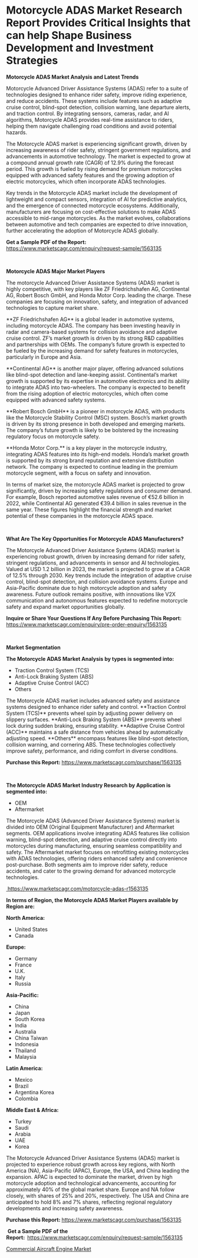 <p><h1>Motorcycle ADAS Market Research Report Provides Critical Insights that can help Shape Business Development and Investment Strategies</h1></p><p><strong>Motorcycle ADAS Market Analysis and Latest Trends</strong></p>
<p><p>Motorcycle Advanced Driver Assistance Systems (ADAS) refer to a suite of technologies designed to enhance rider safety, improve riding experience, and reduce accidents. These systems include features such as adaptive cruise control, blind-spot detection, collision warning, lane departure alerts, and traction control. By integrating sensors, cameras, radar, and AI algorithms, Motorcycle ADAS provides real-time assistance to riders, helping them navigate challenging road conditions and avoid potential hazards.</p><p>The Motorcycle ADAS market is experiencing significant growth, driven by increasing awareness of rider safety, stringent government regulations, and advancements in automotive technology. The market is expected to grow at a compound annual growth rate (CAGR) of 12.9% during the forecast period. This growth is fueled by rising demand for premium motorcycles equipped with advanced safety features and the growing adoption of electric motorcycles, which often incorporate ADAS technologies.</p><p>Key trends in the Motorcycle ADAS market include the development of lightweight and compact sensors, integration of AI for predictive analytics, and the emergence of connected motorcycle ecosystems. Additionally, manufacturers are focusing on cost-effective solutions to make ADAS accessible to mid-range motorcycles. As the market evolves, collaborations between automotive and tech companies are expected to drive innovation, further accelerating the adoption of Motorcycle ADAS globally.</p></p>
<p><strong>Get a Sample PDF of the Report:&nbsp;</strong> <a href="https://www.marketscagr.com/enquiry/request-sample/1563135?utm_campaign=2003&utm_medium=2&utm_source=Github&utm_content=ia&utm_term=23012025&utm_id=motorcycle-adas">https://www.marketscagr.com/enquiry/request-sample/1563135</a></p>
<p>&nbsp;</p>
<p><strong>Motorcycle ADAS Major Market Players</strong></p>
<p><p>The motorcycle Advanced Driver Assistance Systems (ADAS) market is highly competitive, with key players like ZF Friedrichshafen AG, Continental AG, Robert Bosch GmbH, and Honda Motor Corp. leading the charge. These companies are focusing on innovation, safety, and integration of advanced technologies to capture market share.</p><p>**ZF Friedrichshafen AG** is a global leader in automotive systems, including motorcycle ADAS. The company has been investing heavily in radar and camera-based systems for collision avoidance and adaptive cruise control. ZF’s market growth is driven by its strong R&D capabilities and partnerships with OEMs. The company’s future growth is expected to be fueled by the increasing demand for safety features in motorcycles, particularly in Europe and Asia.</p><p>**Continental AG** is another major player, offering advanced solutions like blind-spot detection and lane-keeping assist. Continental’s market growth is supported by its expertise in automotive electronics and its ability to integrate ADAS into two-wheelers. The company is expected to benefit from the rising adoption of electric motorcycles, which often come equipped with advanced safety systems.</p><p>**Robert Bosch GmbH** is a pioneer in motorcycle ADAS, with products like the Motorcycle Stability Control (MSC) system. Bosch’s market growth is driven by its strong presence in both developed and emerging markets. The company’s future growth is likely to be bolstered by the increasing regulatory focus on motorcycle safety.</p><p>**Honda Motor Corp.** is a key player in the motorcycle industry, integrating ADAS features into its high-end models. Honda’s market growth is supported by its strong brand reputation and extensive distribution network. The company is expected to continue leading in the premium motorcycle segment, with a focus on safety and innovation.</p><p>In terms of market size, the motorcycle ADAS market is projected to grow significantly, driven by increasing safety regulations and consumer demand. For example, Bosch reported automotive sales revenue of €52.6 billion in 2022, while Continental AG generated €39.4 billion in sales revenue in the same year. These figures highlight the financial strength and market potential of these companies in the motorcycle ADAS space.</p></p>
<p>&nbsp;</p>
<p><strong>What Are The Key Opportunities For Motorcycle ADAS Manufacturers?</strong></p>
<p><p>The Motorcycle Advanced Driver Assistance Systems (ADAS) market is experiencing robust growth, driven by increasing demand for rider safety, stringent regulations, and advancements in sensor and AI technologies. Valued at USD 1.2 billion in 2023, the market is projected to grow at a CAGR of 12.5% through 2030. Key trends include the integration of adaptive cruise control, blind-spot detection, and collision avoidance systems. Europe and Asia-Pacific dominate due to high motorcycle adoption and safety awareness. Future outlook remains positive, with innovations like V2X communication and autonomous features expected to redefine motorcycle safety and expand market opportunities globally.</p></p>
<p><strong>Inquire or Share Your Questions If Any Before Purchasing This Report:</strong> <a href="https://www.marketscagr.com/enquiry/pre-order-enquiry/1563135?utm_campaign=2003&utm_medium=2&utm_source=Github&utm_content=ia&utm_term=23012025&utm_id=motorcycle-adas">https://www.marketscagr.com/enquiry/pre-order-enquiry/1563135</a></p>
<p>&nbsp;</p>
<p><strong>Market Segmentation</strong></p>
<p><strong>The Motorcycle ADAS Market Analysis by types is segmented into:</strong></p>
<p><ul><li>Traction Control System (TCS)</li><li>Anti-Lock Braking System (ABS)</li><li>Adaptive Cruise Control (ACC)</li><li>Others</li></ul></p>
<p><p>The Motorcycle ADAS market includes advanced safety and assistance systems designed to enhance rider safety and control. **Traction Control System (TCS)** prevents wheel spin by adjusting power delivery on slippery surfaces. **Anti-Lock Braking System (ABS)** prevents wheel lock during sudden braking, ensuring stability. **Adaptive Cruise Control (ACC)** maintains a safe distance from vehicles ahead by automatically adjusting speed. **Others** encompass features like blind-spot detection, collision warning, and cornering ABS. These technologies collectively improve safety, performance, and riding comfort in diverse conditions.</p></p>
<p><strong>Purchase this Report:&nbsp;</strong><a href="https://www.marketscagr.com/purchase/1563135?utm_campaign=2003&utm_medium=2&utm_source=Github&utm_content=ia&utm_term=23012025&utm_id=motorcycle-adas">https://www.marketscagr.com/purchase/1563135</a></p>
<p>&nbsp;</p>
<p><strong>The Motorcycle ADAS Market Industry Research by Application is segmented into:</strong></p>
<p><ul><li>OEM</li><li>Aftermarket</li></ul></p>
<p><p>The Motorcycle ADAS (Advanced Driver Assistance Systems) market is divided into OEM (Original Equipment Manufacturer) and Aftermarket segments. OEM applications involve integrating ADAS features like collision warning, blind-spot detection, and adaptive cruise control directly into motorcycles during manufacturing, ensuring seamless compatibility and safety. The Aftermarket market focuses on retrofitting existing motorcycles with ADAS technologies, offering riders enhanced safety and convenience post-purchase. Both segments aim to improve rider safety, reduce accidents, and cater to the growing demand for advanced motorcycle technologies.</p></p>
<p><a href="https://www.marketscagr.com/motorcycle-adas-r1563135?utm_campaign=2003&utm_medium=2&utm_source=Github&utm_content=ia&utm_term=23012025&utm_id=motorcycle-adas">&nbsp;https://www.marketscagr.com/motorcycle-adas-r1563135</a></p>
<p><strong>In terms of Region, the Motorcycle ADAS Market Players available by Region are:</strong></p>
<p>
    <p> <strong> North America: </strong>
        <ul>
            <li>United States</li>
            <li>Canada</li>
        </ul>
        </p> 
    <p> <strong> Europe: </strong>
        <ul>
            <li>Germany</li>
            <li>France</li>
            <li>U.K.</li>
            <li>Italy</li>
            <li>Russia</li>
        </ul>
        </p> 
    <p> <strong> Asia-Pacific: </strong>
        <ul>
            <li>China</li>
            <li>Japan</li>
            <li>South Korea</li>
            <li>India</li>
            <li>Australia</li>
            <li>China Taiwan</li>
            <li>Indonesia</li>
            <li>Thailand</li>
            <li>Malaysia</li>
        </ul>
        </p> 
    <p> <strong> Latin America: </strong>
        <ul>
            <li>Mexico</li>
            <li>Brazil</li>
            <li>Argentina Korea</li>
            <li>Colombia</li>
        </ul>
        </p> 
    <p> <strong> Middle East & Africa: </strong>
        <ul>
            <li>Turkey</li>
            <li>Saudi</li>
            <li>Arabia</li>
            <li>UAE</li>
            <li>Korea</li>
        </ul>
    </p>
    </p>
<p><p>The Motorcycle Advanced Driver Assistance Systems (ADAS) market is projected to experience robust growth across key regions, with North America (NA), Asia-Pacific (APAC), Europe, the USA, and China leading the expansion. APAC is expected to dominate the market, driven by high motorcycle adoption and technological advancements, accounting for approximately 40% of the global market share. Europe and NA follow closely, with shares of 25% and 20%, respectively. The USA and China are anticipated to hold 8% and 7% shares, reflecting regional regulatory developments and increasing safety awareness.</p></p>
<p><strong>Purchase this Report: </strong><a href="https://www.marketscagr.com/purchase/1563135?utm_campaign=2003&utm_medium=2&utm_source=Github&utm_content=ia&utm_term=23012025&utm_id=motorcycle-adas">https://www.marketscagr.com/purchase/1563135</a></p>
<p>&nbsp;<strong>Get a Sample PDF of the Report:&nbsp;&nbsp;</strong><a href="https://www.marketscagr.com/enquiry/request-sample/1563135?utm_campaign=2003&utm_medium=2&utm_source=Github&utm_content=ia&utm_term=23012025&utm_id=motorcycle-adas">https://www.marketscagr.com/enquiry/request-sample/1563135</a></p>
<p><strong></strong></p>
<p><p><a href="https://github.com/gulaimolin/Market-Research-Report-List-7/blob/main/commercial-aircraft-engine-market.md?utm_campaign=2003&utm_medium=2&utm_source=Github&utm_content=ia&utm_term=23012025&utm_id=motorcycle-adas">Commercial Aircraft Engine Market</a></p></p>